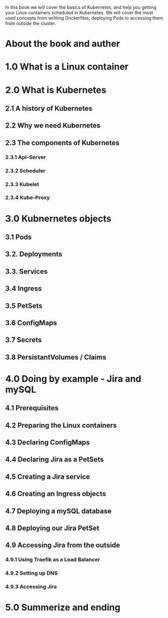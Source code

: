In this book we will cover the basics of Kubernetes, and help you getting your Linux containers scheduled in Kubernetes. We will cover the most used concepts from writting Dockerfiles, deploying Pods to accessing them from outside the cluster.
# About the book and auther
# 1.0 What is a Linux container
# 2.0 What is Kubernetes
## 2.1 A history of Kubernetes
## 2.2 Why we need Kubernetes
## 2.3 The components of Kubernetes
### 2.3.1 Api-Server
### 2.3.2 Scheduler
### 2.3.3 Kubelet
### 2.3.4 Kube-Proxy
# 3.0 Kubnernetes objects
## 3.1 Pods
## 3.2. Deployments
## 3.3. Services
## 3.4 Ingress
## 3.5 PetSets
## 3.6 ConfigMaps
## 3.7 Secrets
## 3.8 PersistantVolumes / Claims
# 4.0 Doing by example - Jira and mySQL
## 4.1 Prerequisites
## 4.2 Preparing the Linux containers
## 4.3 Declaring ConfigMaps
## 4.4 Declaring Jira as a PetSets
## 4.5 Creating a Jira service
## 4.6 Creating an Ingress objects
## 4.7 Deploying a mySQL database
## 4.8 Deploying our Jira PetSet
## 4.9 Accessing Jira from the outside
### 4.9.1 Using Traefik as a Load Balancer
### 4.9.2 Setting up DNS
### 4.9.3 Accessing Jira
# 5.0 Summerize and ending
